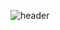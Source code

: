 ![header](https://capsule-render.vercel.app/api?type=cylinder&color=A3DCBE&height=150&section=header&text=greenLim%20&fontSize=60&animation=fadeIn&fontAlignY=45&fontColor=FFFFF0&desc=임채현&descSize=20&descAlign=50&descAlignY=85)

